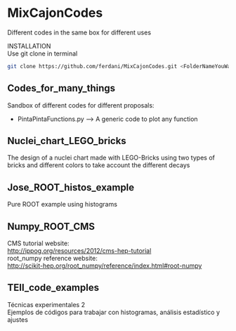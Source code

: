 # MixCajonCodes
Different codes in the same box for different uses

INSTALLATION<br/>
Use git clone in terminal 
```bash
git clone https://github.com/ferdani/MixCajonCodes.git <FolderNameYouWant>
```

## Codes_for_many_things<br/>
Sandbox of different codes for different proposals:
  - PintaPintaFunctions.py --> A generic code to plot any function

## Nuclei_chart_LEGO_bricks<br/>
The design of a nuclei chart made with LEGO-Bricks using two types of bricks and different colors to take account the different decays

## Jose_ROOT_histos_example<br/>
Pure ROOT example using histograms 

## Numpy_ROOT_CMS<br/>
CMS tutorial website:<br/>
http://ippog.org/resources/2012/cms-hep-tutorial<br/>
root_numpy reference website:<br/>
http://scikit-hep.org/root_numpy/reference/index.html#root-numpy

## TEII_code_examples<br/>
Técnicas experimentales 2<br/>
Ejemplos de códigos para trabajar con histogramas, análisis estadístico y ajustes
